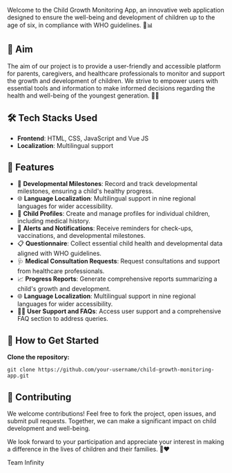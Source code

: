 Welcome to the Child Growth Monitoring App, an innovative web application designed to ensure the well-being and development of children up to the age of six, in compliance with WHO guidelines. 🧒📊

## 🚀 Aim

The aim of our project is to provide a user-friendly and accessible platform for parents, caregivers, and healthcare professionals to monitor and support the growth and development of children. We strive to empower users with essential tools and information to make informed decisions regarding the health and well-being of the youngest generation. 👶💼

## 🛠️ Tech Stacks Used

- **Frontend**: HTML, CSS, JavaScript and Vue JS
- **Localization**: Multilingual support

## 🌟 Features

- 🎯 **Developmental Milestones**: Record and track developmental milestones, ensuring a child's healthy progress.
- 🌐 **Language Localization**: Multilingual support in nine regional languages for wider accessibility.
- 👶 **Child Profiles**: Create and manage profiles for individual children, including medical history.
- 🚨 **Alerts and Notifications**: Receive reminders for check-ups, vaccinations, and developmental milestones.
- 📋 **Questionnaire**: Collect essential child health and developmental data aligned with WHO guidelines.
- 🩺 **Medical Consultation Requests**: Request consultations and support from healthcare professionals.
- 📈 **Progress Reports**: Generate comprehensive reports summarizing a child's growth and development.
- 🌐 **Language Localization**: Multilingual support in nine regional languages for wider accessibility.
- 🙋‍♀️ **User Support and FAQs**: Access user support and a comprehensive FAQ section to address queries.


## 📄 How to Get Started

**Clone the repository:**
   ```
   git clone https://github.com/your-username/child-growth-monitoring-app.git
   ```

## 🤝 Contributing

We welcome contributions! Feel free to fork the project, open issues, and submit pull requests. Together, we can make a significant impact on child development and well-being.

We look forward to your participation and appreciate your interest in making a difference in the lives of children and their families. 🙏❤️

Team Infinity
